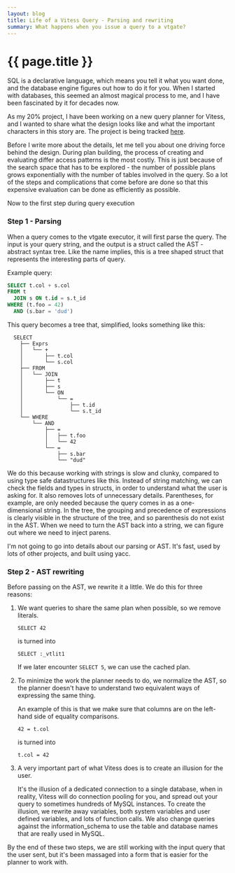 ```yaml
---
layout: blog
title: Life of a Vitess Query - Parsing and rewriting
summary: What happens when you issue a query to a vtgate?
---
```


# {{ page.title }}

SQL is a declarative language, which means you tell it what you want done, and the database engine figures out how to do it for you.
When I started with databases, this seemed an almost magical process to me, and I have been fascinated by it for decades now.

As my 20% project, I have been working on a new query planner for Vitess, and I wanted to share what the design looks like and what the important characters in this story are.
The project is being tracked [here](https://github.com/vitessio/vitess/issues/7280).

Before I write more about the details, let me tell you about one driving force behind the design.
During plan building, the process of creating and evaluating differ access patterns is the most costly.
This is just because of the search space that has to be explored - the number of possible plans grows exponentially with the number of tables involved in the query.
So a lot of the steps and complications that come before are done so that this expensive evaluation can be done as efficiently as possible.

Now to the first step during query execution 

### Step 1 - Parsing

When a query comes to the vtgate executor, it will first parse the query.
The input is your query string, and the output is a struct called the AST - abstract syntax tree. 
Like the name implies, this is a tree shaped struct that represents the interesting parts of query.

Example query:
```sql
SELECT t.col + s.col
FROM t 
  JOIN s ON t.id = s.t_id
WHERE (t.foo = 42) 
  AND (s.bar = 'dud')
```

This query becomes a tree that, simplified, looks something like this:

```
  SELECT
    ├── Exprs
    │   └── +
    │       ├── t.col
    │       └── s.col
    ├── FROM
    │   └── JOIN
    │       ├── t
    │       ├── s
    │       └── ON
    │           └── =
    │               ├── t.id
    │               └── s.t_id
    └── WHERE
        └── AND
            ├── =
            │   ├── t.foo
            │   └── 42
            └── =
                ├── s.bar
                └── "dud"
```

We do this because working with strings is slow and clunky, compared to using type safe datastructures like this.
Instead of string matching, we can check the fields and types in structs, in order to understand what the user is asking for.
It also removes lots of unnecessary details. 
Parentheses, for example, are only needed because the query comes in as a one-dimensional string.
In the tree, the grouping and precedence of expressions is clearly visible in the structure of the tree, and so parenthesis do not exist in the AST.
When we need to turn the AST back into a string, we can figure out where we need to inject parens.

I'm not going to go into details about our parsing or AST. 
It's fast, used by lots of other projects, and built using yacc.

### Step 2 - AST rewriting 

Before passing on the AST, we rewrite it a little. 
We do this for three reasons: 

1. We want queries to share the same plan when possible, so we remove literals.
   
   ```SELECT 42```

   is turned into    

   ```SELECT :_vtlit1```

   If we later encounter `SELECT 5`, we can use the cached plan.

2. To minimize the work the planner needs to do, we normalize the AST, so the planner doesn't have to understand two equivalent ways of expressing the same thing.

    An example of this is that we make sure that columns are on the left-hand side of equality comparisons. 

    ```42 = t.col```
   
   is turned into 

    ```t.col = 42```

3. A very important part of what Vitess does is to create an illusion for the user.

    It's the illusion of a dedicated connection to a single database, when in reality, Vitess will do connection pooling for you, and spread out your query to sometimes hundreds of MySQL instances.
   To create the illusion, we rewrite away variables, both system variables and user defined variables, and lots of function calls.
   We also change queries against the information_schema to use the table and database names that are really used in MySQL.
   
By the end of these two steps, we are still working with the input query that the user sent, but it's been massaged into a form that is easier for the planner to work with.